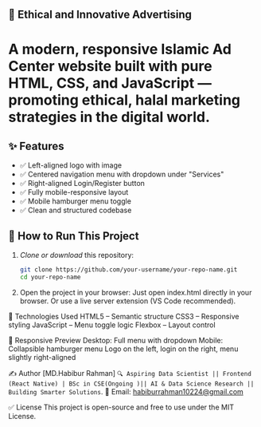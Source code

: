 ## 🌿 Ethical and Innovative Advertising

# A modern, responsive Islamic Ad Center website built with pure HTML, CSS, and JavaScript — promoting ethical, halal marketing strategies in the digital world.


## ✨ Features
- ✅ Left-aligned logo with image
- ✅ Centered navigation menu with dropdown under "Services"
- ✅ Right-aligned Login/Register button
- ✅ Fully mobile-responsive layout
- ✅ Mobile hamburger menu toggle
- ✅ Clean and structured codebase


## 🚀 How to Run This Project
1. *Clone or download* this repository:
   ```bash
   git clone https://github.com/your-username/your-repo-name.git
   cd your-repo-name

2. Open the project in your browser:
Just open index.html directly in your browser.
Or use a live server extension (VS Code recommended).


🧠 Technologies Used
HTML5 – Semantic structure
CSS3 – Responsive styling
JavaScript – Menu toggle logic
Flexbox – Layout control


📱 Responsive Preview
Desktop: Full menu with dropdown
Mobile: Collapsible hamburger menu
Logo on the left, login on the right, menu slightly right-aligned


✍ Author
[MD.Habibur Rahman]
`🔍 Aspiring Data Scientist || Frontend (React Native) | BSc in CSE(Ongoing )|| AI & Data Science Research || Building Smarter Solutions`.
📧 Email: habiburrahman10224@gmail.com


✅ License
This project is open-source and free to use under the MIT License.
